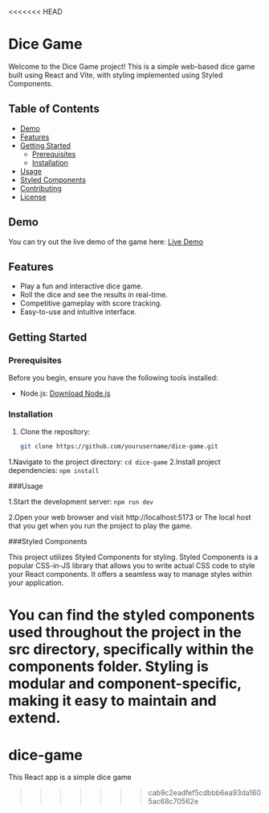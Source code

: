 <<<<<<< HEAD
# Dice Game

Welcome to the Dice Game project! This is a simple web-based dice game built using React and Vite, with styling implemented using Styled Components.

## Table of Contents

- [Demo](#demo)
- [Features](#features)
- [Getting Started](#getting-started)
  - [Prerequisites](#prerequisites)
  - [Installation](#installation)
- [Usage](#usage)
- [Styled Components](#styled-components)
- [Contributing](#contributing)
- [License](#license)

## Demo

You can try out the live demo of the game here: [Live Demo](#)

## Features

- Play a fun and interactive dice game.
- Roll the dice and see the results in real-time.
- Competitive gameplay with score tracking.
- Easy-to-use and intuitive interface.

## Getting Started

### Prerequisites

Before you begin, ensure you have the following tools installed:

- Node.js: [Download Node.js](https://nodejs.org/)

### Installation

1. Clone the repository:

   ```sh
   git clone https://github.com/yourusername/dice-game.git
   
  1.Navigate to the project directory:
   ``` cd dice-game ```
  2.Install project dependencies:
  ``` npm install ```

###Usage

1.Start the development server:
  ``` npm run dev ```

2.Open your web browser and visit http://localhost:5173 or The local host that you get when you run the project to play the game.

###Styled Components

This project utilizes Styled Components for styling. Styled Components is a popular CSS-in-JS library that allows you to write actual CSS code to style your React components. It offers a seamless way to manage styles within your application.

You can find the styled components used throughout the project in the src directory, specifically within the components folder. Styling is modular and component-specific, making it easy to maintain and extend.
=======
# dice-game
This React app is a simple dice game
>>>>>>> cab9c2eadfef5cdbbb6ea93da1605ac68c70562e
